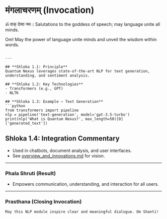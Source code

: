 # मंगलाचरणम् (Invocation)

ॐ वाक् देव्या नमः।
Salutations to the goddess of speech; may language unite all minds.

Om! May the power of language unite minds and unveil the wisdom within words.
```

---

## **Shloka 1.1: Principle**
Quantum Nexus leverages state-of-the-art NLP for text generation, understanding, and sentiment analysis.

## **Shloka 1.2: Key Technologies**
- Transformers (e.g., GPT)
- NLTK

## **Shloka 1.3: Example — Text Generation**
```python
from transformers import pipeline
nlp = pipeline('text-generation', model='gpt-3.5-turbo')
print(nlp('What is Quantum Nexus?', max_length=50)[0]['generated_text'])
```

## **Shloka 1.4: Integration Commentary**
- Used in chatbots, document analysis, and user interfaces.
- See [overview_and_innovations.md](../overview_and_innovations.md) for vision.

---

### **Phala Shruti (Result)**
- Empowers communication, understanding, and interaction for all users.

---

### **Prasthana (Closing Invocation)**

```text
May this NLP module inspire clear and meaningful dialogue. Om Shanti!
